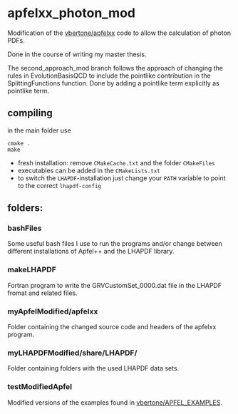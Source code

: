 # apfelxx_photon_mod
Modification of the [vbertone/apfelxx](https://github.com/vbertone/apfelxx) code to allow the calculation of photon PDFs.

Done in the course of writing my master thesis.

The second_approach_mod branch follows the approach of changing the rules in EvolutionBasisQCD to include the pointlike contribution in the SplittingFunctions function. Done by adding a pointlike term explicitly as pointlike term.

## compiling
in the main folder use
```
cmake .
make
```
- fresh installation: remove `CMakeCache.txt` and the folder `CMakeFiles`
- executables can be added in the `CMakeLists.txt` 
- to switch the `LHAPDF`-installation just change your `PATH` variable to point to the correct `lhapdf-config`

## folders:

### bashFiles
Some useful bash files I use to run the programs and/or change between different installations of Apfel++ and the LHAPDF library.

### makeLHAPDF
Fortran program to write the GRVCustomSet_0000.dat file in the LHAPDF fromat and related files.

### myApfelModified/apfelxx
Folder containing the changed source code and headers of the apfelxx program.

### myLHAPDFModified/share/LHAPDF/
Folder containing folders with the used LHAPDF data sets.

### testModifiedApfel
Modified versions of the examples found in [vbertone/APFEL_EXAMPLES](https://github.com/vbertone/APFEL_Examples).
